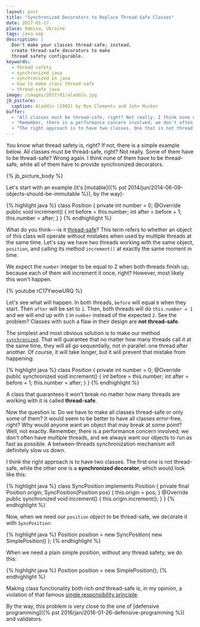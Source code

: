 ```yaml
---
layout: post
title: "Synchronized Decorators to Replace Thread-Safe Classes"
date: 2017-01-17
place: Odessa, Ukraine
tags: java oop
description: |
  Don't make your classes thread-safe; instead,
  create thread-safe decorators to make
  thread safety configurable.
keywords:
  - thread safety
  - synchronized java
  - synchronized in java
  - how to make class thread-safe
  - thread-safe java
image: /images/2017/01/aladdin.jpg
jb_picture:
  caption: Aladdin (1992) by Ron Clements and John Musker
buffer:
  - "All classes must be thread-safe, right? Not really. I think none of them have to be thread-safe"
  - "Remember, there is a performance concern involved; we don't often have multiple threads..."
  - "The right approach is to have two classes. One that is not thread-safe and a synchronized decorator"
---
```


You know what thread safety is, right? If not, there is a simple example
below. All classes must be thread-safe, right? Not really. Some of them
have to be thread-safe? Wrong again. I think none of them have to
be thread-safe, while all of them have to provide synchronized decorators.

<!--more-->

{% jb_picture_body %}

Let's start with an example (it's
[mutable]({% pst 2014/jun/2014-06-09-objects-should-be-immutable %}), by the way):

{% highlight java %}
class Position {
  private int number = 0;
  @Override
  public void increment() {
    int before = this.number;
    int after = before + 1;
    this.number = after;
  }
}
{% endhighlight %}

What do you think---is it [thread-safe](https://en.wikipedia.org/wiki/Thread_safety)?
This term refers to whether
an object of this class will operate without mistakes when used by multiple
threads at the same time. Let's say we have two threads working with
the same object, `position`, and calling its method `increment()` at
exactly the same moment in time.

We expect the `number` integer to be equal to 2 when both threads
finish up, because each of them will increment it once, right?
However, most likely this won't happen.

{% youtube rC17YwowURQ %}

Let's see what will happen. In both threads, `before`
will equal `0` when they start. Then `after` will be set to `1`. Then, both threads
will do `this.number = 1` and we will end up with `1` in `number` instead
of the expected `2`. See the problem? Classes with such a flaw in their
design are **not thread-safe**.

The simplest and most obvious solution is to make our method
[`synchronized`](https://docs.oracle.com/javase/tutorial/essential/concurrency/syncmeth.html).
That will guarantee that no matter how many threads call it
at the same time, they will all go sequentially, not in parallel: one
thread after another. Of course, it will take longer, but it will prevent
that mistake from happening:

{% highlight java %}
class Position {
  private int number = 0;
  @Override
  public synchronized void increment() {
    int before = this.number;
    int after = before + 1;
    this.number = after;
  }
}
{% endhighlight %}

A class that guarantees it won't break no matter how many threads
are working with it is called **thread-safe**.

Now the question is: Do we have to make all classes
thread-safe or only some of them? It would seem to be better to have all
classes error-free, right? Why would anyone want an object
that may break at some point? Well, not exactly. Remember, there is
a performance concern involved; we don't often have multiple
threads, and we always want our objects to run as fast as possible.
A between-threads synchronization mechanism will definitely slow us down.

I think the right approach is to have two classes. The first one
is not thread-safe, while the other one is a **synchronized decorator**,
which would look like this:

{% highlight java %}
class SyncPosition implements Position {
  private final Position origin;
  SyncPosition(Position pos) {
    this.origin = pos;
  }
  @Override
  public synchronized void increment() {
    this.origin.increment();
  }
}
{% endhighlight %}

Now, when we need our `position` object to be thread-safe, we decorate
it with `SyncPosition`:

{% highlight java %}
Position position = new SyncPosition(
  new SimplePosition()
);
{% endhighlight %}

When we need a plain simple position, without any thread safety, we do this:

{% highlight java %}
Position position = new SimplePosition();
{% endhighlight %}

Making class functionality both rich _and_ thread-safe is, in my opinion,
a violation of that famous
[single responsibility principle](https://en.wikipedia.org/wiki/Single_responsibility_principle).

By the way, this problem is very close to the one of
[defensive programming]({% pst 2016/jan/2016-01-26-defensive-programming %})
and validators.
